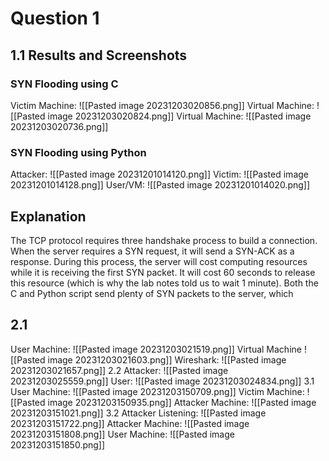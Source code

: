 # Question 1
## 1.1 Results and Screenshots
### SYN Flooding using C
Victim Machine: 
![[Pasted image 20231203020856.png]]
Virtual Machine: 
![[Pasted image 20231203020824.png]]
Virtual Machine: 
![[Pasted image 20231203020736.png]]
### SYN Flooding using Python 
Attacker: 
![[Pasted image 20231201014120.png]]
Victim: 
![[Pasted image 20231201014128.png]]
User/VM:
![[Pasted image 20231201014020.png]]
## Explanation
The TCP protocol requires three handshake process to build a connection. When the server requires a SYN request, it will send a SYN-ACK as a response. During this process, the server will cost computing resources while it is receiving the first SYN packet. It will cost 60 seconds to release this resource (which is why the lab notes told us to wait 1 minute). Both the C and Python script send plenty of SYN packets to the server, which 
## 2.1 
User Machine:
![[Pasted image 20231203021519.png]]
Virtual Machine
![[Pasted image 20231203021603.png]]
Wireshark: 
![[Pasted image 20231203021657.png]]
2.2 
Attacker: 
![[Pasted image 20231203025559.png]]
User: 
![[Pasted image 20231203024834.png]]
3.1 
User Machine: 
![[Pasted image 20231203150709.png]]
Victim Machine:
![[Pasted image 20231203150935.png]]
Attacker Machine:
![[Pasted image 20231203151021.png]]
3.2 
Attacker Listening: 
![[Pasted image 20231203151722.png]]
Attacker Machine: 
![[Pasted image 20231203151808.png]]
User Machine:
![[Pasted image 20231203151850.png]]